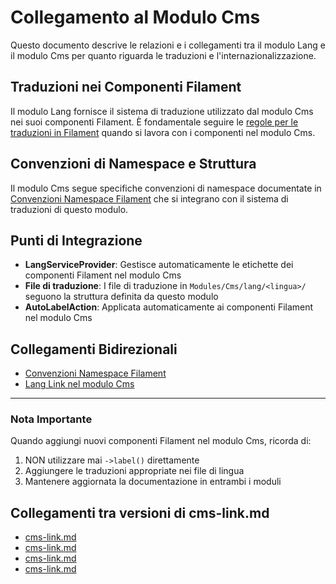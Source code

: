 # Collegamento al Modulo Cms

Questo documento descrive le relazioni e i collegamenti tra il modulo Lang e il modulo Cms per quanto riguarda le traduzioni e l'internazionalizzazione.

## Traduzioni nei Componenti Filament

Il modulo Lang fornisce il sistema di traduzione utilizzato dal modulo Cms nei suoi componenti Filament. È fondamentale seguire le [regole per le traduzioni in Filament](./filament-translations.md) quando si lavora con i componenti nel modulo Cms.

## Convenzioni di Namespace e Struttura

Il modulo Cms segue specifiche convenzioni di namespace documentate in [Convenzioni Namespace Filament](../../Cms/docs/convenzioni-namespace-filament.md) che si integrano con il sistema di traduzioni di questo modulo.

## Punti di Integrazione

- **LangServiceProvider**: Gestisce automaticamente le etichette dei componenti Filament nel modulo Cms
- **File di traduzione**: I file di traduzione in `Modules/Cms/lang/<lingua>/` seguono la struttura definita da questo modulo
- **AutoLabelAction**: Applicata automaticamente ai componenti Filament nel modulo Cms

## Collegamenti Bidirezionali

- [Convenzioni Namespace Filament](../../Cms/docs/convenzioni-namespace-filament.md)
- [Lang Link nel modulo Cms](../../Cms/docs/lang-link.md)

---

### Nota Importante
Quando aggiungi nuovi componenti Filament nel modulo Cms, ricorda di:
1. NON utilizzare mai `->label()` direttamente
2. Aggiungere le traduzioni appropriate nei file di lingua
3. Mantenere aggiornata la documentazione in entrambi i moduli

## Collegamenti tra versioni di cms-link.md
* [cms-link.md](../../../Xot/docs/cms-link.md)
* [cms-link.md](../../../User/docs/cms-link.md)
* [cms-link.md](../../../UI/docs/cms-link.md)
* [cms-link.md](../../../Lang/docs/cms-link.md)

